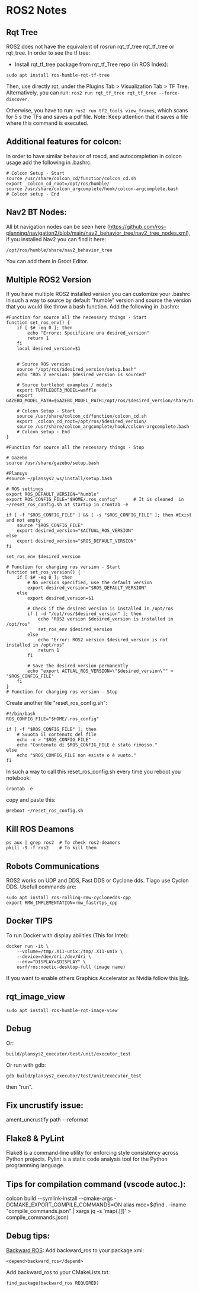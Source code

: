 # ROS2 Notes

## Rqt Tree
ROS2 does not have the equivalent of rosrun rqt_tf_tree rqt_tf_tree or rqt_tree. In order to see the tf tree:
 - Install rqt_tf_tree package from rqt_tf_Tree repo (in ROS Index):
```
sudo apt install ros-humble-rqt-tf-tree
```
Then, use directly rqt, under the Plugins Tab > Visualization Tab > TF Tree. Alternatively, you can run: `ros2 run rqt_tf_tree rqt_tf_tree --force-discover`.

Otherwise, you have to run: `ros2 run tf2_tools view_frames`, which scans for 5 s the TFs and saves a pdf file. Note: Keep attention that it saves a file where this command is executed.

## Additional features for colcon:
In order to have similar behavior of roscd, and autocompletion in colcon usage add the following in .bashrc:
```
# Colcon Setup - Start
source /usr/share/colcon_cd/function/colcon_cd.sh
export _colcon_cd_root=/opt/ros/humble/
source /usr/share/colcon_argcomplete/hook/colcon-argcomplete.bash
# Colcon setup - End
```

## Nav2 BT Nodes:
All bt navigation nodes can be seen here (https://github.com/ros-planning/navigation2/blob/main/nav2_behavior_tree/nav2_tree_nodes.xml), if you installed Nav2 you can find it here:
```
/opt/ros/humble/share/nav2_behavior_tree
```
You can add them in Groot Editor.

## Multiple ROS2 Version
If you have multiple ROS2 installed version you can customize your .bashrc in such a way to source by default "humble" version and source the version that you would like throw a bash function. Add the following in .bashrc:
```
#Function for source all the necessary things - Start
function set_ros_env() {
    if [ $# -eq 0 ]; then
        echo "Errore: Specificare una desired_version"
        return 1
    fi
    local desired_version=$1


    # Source ROS version
    source "/opt/ros/$desired_version/setup.bash"
    echo "ROS 2 version: $desired_version is sourced"

    # Source turtlebot examples / models
    export TURTLEBOT3_MODEL=waffle
    export GAZEBO_MODEL_PATH=$GAZEBO_MODEL_PATH:/opt/ros/$desired_version/share/turtlebot3_gazebo/models

    # Colcon Setup - Start
    source /usr/share/colcon_cd/function/colcon_cd.sh
    export _colcon_cd_root=/opt/ros/$desired_version/
    source /usr/share/colcon_argcomplete/hook/colcon-argcomplete.bash
    # Colcon setup - End
}

#Function for source all the necessary things - Stop

# Gazebo
source /usr/share/gazebo/setup.bash

#Plansys
#source ~/plansys2_ws/install/setup.bash

# ROS settings
export ROS_DEFAULT_VERSION="humble"
export ROS_CONFIG_FILE="$HOME/.ros_config"      # It is cleaned  in ~/reset_ros_config.sh at startup in crontab -e

if [ -f "$ROS_CONFIG_FILE" ] && [ -s "$ROS_CONFIG_FILE" ]; then #Exist and not empty
    source "$ROS_CONFIG_FILE"
    export desired_version="$ACTUAL_ROS_VERSION"
else
    export desired_version="$ROS_DEFAULT_VERSION"
fi

set_ros_env $desired_version

# Function for changing ros version - Start
function set_ros_version() {
    if [ $# -eq 0 ]; then
        # No version specified, use the default version
        export desired_version="$ROS_DEFAULT_VERSION"
    else
        export desired_version=$1

        # Check if the desired version is installed in /opt/ros
        if [ -d "/opt/ros/$desired_version" ]; then
            echo "ROS2 version $desired_version is installed in /opt/ros"
            set_ros_env $desired_version
        else
            echo "Error: ROS2 version $desired_version is not installed in /opt/ros"
            return 1
        fi

        # Save the desired version permanently
        echo "export ACTUAL_ROS_VERSION=\"$desired_version\"" > "$ROS_CONFIG_FILE"
    fi
}
# Function for changing ros version - Stop

```

Create another file "reset_ros_config.sh":
```
#!/bin/bash
ROS_CONFIG_FILE="$HOME/.ros_config"

if [ -f "$ROS_CONFIG_FILE" ]; then
    # Svuota il contenuto del file
    echo -n > "$ROS_CONFIG_FILE"
    echo "Contenuto di $ROS_CONFIG_FILE è stato rimosso."
else
    echo "$ROS_CONFIG_FILE non esiste o è vuoto."
fi
```

In such a way to call this reset_ros_config.sh every time you reboot you notebook:
```
crontab -e
```
copy and paste this:


```
@reboot ~/reset_ros_config.sh
```

## Kill ROS Deamons
```
ps aux | grep ros2 	# To check ros2-deamons 
pkill -9 -f ros2 	# To kill them
```


## Robots Communications
ROS2 works on UDP and DDS, Fast DDS or Cyclone dds. Tiago use Cyclon DDS. 
Usefull commands are:
```
sudo apt install ros-rolling-rmw-cyclonedds-cpp
export RMW_IMPLEMENTATION=rmw_fastrtps_cpp
```

## Docker TIPS
To run Docker with display abilities (This for Intel): 
```
docker run -it \
    --volume=/tmp/.X11-unix:/tmp/.X11-unix \
    --device=/dev/dri:/dev/dri \
    --env="DISPLAY=$DISPLAY" \
    osrf/ros:noetic-desktop-full (image name)
```
If you want to enable others Graphics Accelerator as Nvidia follow this [link](http://wiki.ros.org/action/login/docker/Tutorials/Hardware%20Acceleration#nvidia-docker2).

## rqt_image_view
```
sudo apt install ros-humble-rqt-image-view
```

## Debug
Or: 
```
build/plansys2_executor/test/unit/executor_test
```

Or run with gdb:
```
gdb build/plansys2_executor/test/unit/executor_test
```
then "run".

## Fix uncrustify issue:
ament_uncrustify path --reformat

## Flake8 & PyLint
Flake8 is a command-line utility for enforcing style consistency across Python projects.
Pylint is a static code analysis tool for the Python programming language.


## Tips for compilation command (vscode autoc.):
colcon build --symlink-install --cmake-args -DCMAKE_EXPORT_COMPILE_COMMANDS=ON
alias mcc=$(find . -iname "compile_commands.json" | xargs jq -s 'map(.[])' > compile_commands.json)

## Debug tips:
[Backward ROS](https://github.com/pal-robotics/backward_ros):
Add backward_ros to your package.xml:
```
<depend>backward_ros</depend>
```

Add backward_ros to your CMakeLists.txt:
```
find_package(backward_ros REQUIRED)
```

